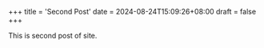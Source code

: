 +++
title = 'Second Post'
date = 2024-08-24T15:09:26+08:00
draft = false
+++

This is second post of site.